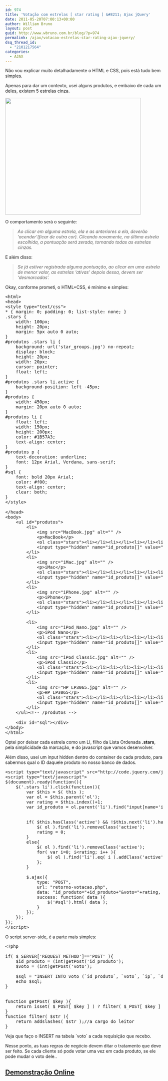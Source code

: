 ```yaml
---
id: 974
title: 'Votação com estrelas [ star rating ] &#8211; Ajax jQuery'
date: 2011-05-20T07:00:13+00:00
author: William Bruno
layout: post
guid: http://www.wbruno.com.br/blog/?p=974
permalink: /ajax/votacao-estrelas-star-rating-ajax-jquery/
dsq_thread_id:
  - "2101217564"
categories:
  - AJAX
---
```

Não vou explicar muito detalhadamente o HTML e CSS, pois está tudo bem simples.

Apenas para dar um contexto, usei alguns produtos, e embaixo de cada um deles, existem 5 estrelas cinza.

[<img src="/wp-content/uploads/2011/05/votacao.jpg" alt="" title="votacao" width="433" height="373" class="aligncenter size-full wp-image-975" srcset="/wp-content/uploads/2011/05/votacao.jpg 433w, /wp-content/uploads/2011/05/votacao-300x258.jpg 300w" sizes="(max-width: 433px) 100vw, 433px" />](/wp-content/uploads/2011/05/votacao.jpg)

<!--more-->



O comportamento será o seguinte:

> _Ao clicar em alguma estrela, ela e as anteriores a ela, deverão &#8216;acender'(ficar de outra cor). Clicando novamente, na última estrela escolhida, a pontuação será zerada, tornando todas as estrelas cinzas._

E além disso:

> _Se já estiver registrada alguma pontuação, ao clicar em uma estrela de menor valor, as estrelas &#8216;ativas&#8217; depois dessa, devem ser &#8216;desmarcadas&#8217;._

Okay, conforme prometi, o HTML+CSS, é mínimo e simples:

<pre name="code" class="html">&lt;html>
&lt;head>
&lt;style type="text/css">
* { margin: 0; padding: 0; list-style: none; }
.stars {
	width: 100px;
	height: 20px;
	margin: 5px auto 0 auto;
}
#produtos .stars li {
	background: url('star_groups.jpg') no-repeat;
	display: block;
	height: 20px;
	width: 20px;
	cursor: pointer;
	float: left;
}
#produtos .stars li.active {
	background-position: left -45px;
}
#produtos {
	width: 450px;
	margin: 20px auto 0 auto;
}
#produtos li {
	float: left;
	width: 150px;
	height: 200px;
	color: #1B57A3;
	text-align: center;
}
#produtos p {
	text-decoration: underline;
	font: 12px Arial, Verdana, sans-serif;
}
#sql {
	font: bold 20px Arial;
	color: #f00;
	text-align: center;
	clear: both;
}
&lt;/style>

&lt;/head>
&lt;body>
	&lt;ul id="produtos">
		&lt;li>
			&lt;img src="MacBook.jpg" alt="" />
			&lt;p>MacBook&lt;/p>
			&lt;ol class="stars">&lt;li>&lt;/li>&lt;li>&lt;/li>&lt;li>&lt;/li>&lt;li>&lt;/li>&lt;li>&lt;/li>&lt;/ol>
			&lt;input type="hidden" name="id_produto[]" value="15" />
		&lt;/li>
		&lt;li>
			&lt;img src="iMac.jpg" alt="" />
			&lt;p>iMac&lt;/p>
			&lt;ol class="stars">&lt;li>&lt;/li>&lt;li>&lt;/li>&lt;li>&lt;/li>&lt;li>&lt;/li>&lt;li>&lt;/li>&lt;/ol>
			&lt;input type="hidden" name="id_produto[]" value="12" />
		&lt;/li>
		&lt;li>
			&lt;img src="iPhone.jpg" alt="" />
			&lt;p>iPhone&lt;/p>
			&lt;ol class="stars">&lt;li>&lt;/li>&lt;li>&lt;/li>&lt;li>&lt;/li>&lt;li>&lt;/li>&lt;li>&lt;/li>&lt;/ol>
			&lt;input type="hidden" name="id_produto[]" value="5" />
		&lt;/li>

		&lt;li>
			&lt;img src="iPod_Nano.jpg" alt="" />
			&lt;p>iPod Nano&lt;/p>
			&lt;ol class="stars">&lt;li>&lt;/li>&lt;li>&lt;/li>&lt;li>&lt;/li>&lt;li>&lt;/li>&lt;li>&lt;/li>&lt;/ol>
			&lt;input type="hidden" name="id_produto[]" value="7" />
		&lt;/li>
		&lt;li>
			&lt;img src="iPod_Classic.jpg" alt="" />
			&lt;p>iPod Classic&lt;/p>
			&lt;ol class="stars">&lt;li>&lt;/li>&lt;li>&lt;/li>&lt;li>&lt;/li>&lt;li>&lt;/li>&lt;li>&lt;/li>&lt;/ol>
			&lt;input type="hidden" name="id_produto[]" value="9" />
		&lt;/li>
		&lt;li>
			&lt;img src="HP_LP3065.jpg" alt="" />
			&lt;p>HP_LP3065&lt;/p>
			&lt;ol class="stars">&lt;li>&lt;/li>&lt;li>&lt;/li>&lt;li>&lt;/li>&lt;li>&lt;/li>&lt;li>&lt;/li>&lt;/ol>
			&lt;input type="hidden" name="id_produto[]" value="22" />
		&lt;/li>
	&lt;/ul>&lt;!-- /produtos -->

	&lt;div id="sql">&lt;/div>
&lt;/body>
&lt;/html>
</pre>

Optei por deixar cada estrela como um LI, filho da Lista Ordenada **.stars**, pela simplicidade da marcação, e do javascript que vamos desenvolver.

Além disso, usei um input hidden dentro do container de cada produto, para sabermos qual o ID daquele produto no nosso banco de dados.

<pre name="code" class="javascript">&lt;script type="text/javascript" src="http://code.jquery.com/jquery-1.6.1.min.js">&lt;/script>
&lt;script type="text/javascript">
$(document).ready(function(){
	$('.stars li').click(function(){
		var $this = $( this );
		var ol = $this.parent('ol');
		var rating = $this.index()+1;
		var id_produto = ol.parent('li').find("input[name='id_produto[]']").val();


		if( $this.hasClass('active') && !$this.next('li').hasClass('active') ){
			$( ol ).find('li').removeClass('active');
			rating = 0;
		}
		else{
			$( ol ).find('li').removeClass('active');
			for( var i=0; i&lt;rating; i++ ){
				$( ol ).find('li').eq( i ).addClass('active');
			};
		}

		$.ajax({
			type: "POST",
			url: "retorno-votacao.php",
			data: "id_produto="+id_produto+"&voto="+rating,
			success: function( data ){
				$('#sql').html( data );
			}
		});
	});
});
&lt;/script>
</pre>

O script server-side, é a parte mais simples:

<pre name="code" class="php">&lt;?php

if( $_SERVER['REQUEST_METHOD']=='POST' ){
	$id_produto = (int)getPost('id_produto');
	$voto = (int)getPost('voto');

	$sql = "INSERT INTO voto (`id_produto`, `voto`, `ip`, `data`) VALUES ( {$id_produto}, {$voto}, '{$_SERVER['REMOTE_ADDR']}', NOW() )";
	echo $sql;
}


function getPost( $key ){
	return isset( $_POST[ $key ] ) ? filter( $_POST[ $key ] ) : null;
}
function filter( $str ){
	return addslashes( $str );//a cargo do leitor
}
</pre>

Veja que faço o INSERT na tabela \`voto\` a cada requisição que recebo.

Nesse ponto, as tuas regras de negócio devem ditar o tratamento que deve ser feito. Se cada cliente só pode votar uma vez em cada produto, se ele pode mudar o voto dele..

## <a href="http://www.wbruno.com.br/scripts/votacao-estrelas.php" target="_blank">Demonstração Online</a>
